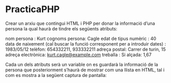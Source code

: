 # PracticaPHP
Crear un arxiu que contingui HTML i PHP per donar la informació d’una persona la qual haurà de tindre els següents atributs:

nom persona : Kurt
cognoms persona: Cagle
edat de tipus numèric : 40
data de naixement (cal buscar la funció corresponent per a introduir dates) : 1983/05/12
telèfon: 654332211, 933332211
adreça postal: Carrer de turin, 15
adreça electrònica: kurt.cagle@example.com
treballa : Si
alçada: 1,67


Cada un dels atributs serà un variable on es guardarà la informació de la persona que posteriorment s’haurà de mostrar com una llista en HTML, tal i com es mostra a la següent captura de pantalla:

